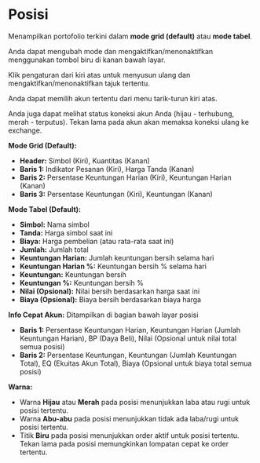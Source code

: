 # **Posisi**

Menampilkan portofolio terkini dalam **mode grid (default)** atau **mode tabel**.

Anda dapat mengubah mode dan mengaktifkan/menonaktifkan menggunakan tombol biru di kanan bawah layar.

Klik pengaturan dari kiri atas untuk menyusun ulang dan mengaktifkan/menonaktifkan tajuk tertentu.

Anda dapat memilih akun tertentu dari menu tarik-turun kiri atas.

Anda juga dapat melihat status koneksi akun Anda (hijau - terhubung, merah - terputus).
Tekan lama pada akun akan memaksa koneksi ulang ke exchange.

**Mode Grid (Default):**
- **Header:** Simbol (Kiri), Kuantitas (Kanan)
- **Baris 1:** Indikator Pesanan (Kiri), Harga Tanda (Kanan)
- **Baris 2:** Persentase Keuntungan Harian (Kiri), Keuntungan Harian (Kanan)
- **Baris 3:** Persentase Keuntungan (Kiri), Keuntungan (Kanan)

**Mode Tabel (Default):**
- **Simbol:** Nama simbol
- **Tanda:** Harga simbol saat ini
- **Biaya:** Harga pembelian (atau rata-rata saat ini)
- **Jumlah:** Jumlah total
- **Keuntungan Harian:** Jumlah keuntungan bersih selama hari
- **Keuntungan Harian %:** Keuntungan bersih % selama hari
- **Keuntungan:** Keuntungan bersih
- **Keuntungan %:** Keuntungan bersih %
- **Nilai (Opsional):** Nilai bersih berdasarkan harga saat ini
- **Biaya (Opsional):** Biaya bersih berdasarkan biaya harga

**Info Cepat Akun:**
Ditampilkan di bagian bawah layar posisi
- **Baris 1:** Persentase Keuntungan Harian, Keuntungan Harian (Jumlah Keuntungan Harian), BP (Daya Beli), Nilai (Opsional untuk nilai total semua posisi)
- **Baris 2:** Persentase Keuntungan, Keuntungan (Jumlah Keuntungan Total), EQ (Ekuitas Akun Total), Biaya (Opsional untuk biaya total semua posisi)

**Warna:**
- Warna **Hijau** atau **Merah** pada posisi menunjukkan laba atau rugi untuk posisi tertentu.
- Warna **Abu-abu** pada posisi menunjukkan tidak ada laba/rugi untuk posisi tertentu.
- Titik **Biru** pada posisi menunjukkan order aktif untuk posisi tertentu. Tekan lama pada posisi memungkinkan lompatan cepat ke order tertentu.